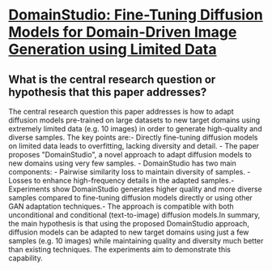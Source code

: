 # [DomainStudio: Fine-Tuning Diffusion Models for Domain-Driven Image   Generation using Limited Data](https://arxiv.org/abs/2306.14153)

## What is the central research question or hypothesis that this paper addresses?

The central research question this paper addresses is how to adapt diffusion models pre-trained on large datasets to new target domains using extremely limited data (e.g. 10 images) in order to generate high-quality and diverse samples. The key points are:- Directly fine-tuning diffusion models on limited data leads to overfitting, lacking diversity and detail. - The paper proposes "DomainStudio", a novel approach to adapt diffusion models to new domains using very few samples. - DomainStudio has two main components:  - Pairwise similarity loss to maintain diversity of samples.  - Losses to enhance high-frequency details in the adapted samples.- Experiments show DomainStudio generates higher quality and more diverse samples compared to fine-tuning diffusion models directly or using other GAN adaptation techniques.- The approach is compatible with both unconditional and conditional (text-to-image) diffusion models.In summary, the main hypothesis is that using the proposed DomainStudio approach, diffusion models can be adapted to new target domains using just a few samples (e.g. 10 images) while maintaining quality and diversity much better than existing techniques. The experiments aim to demonstrate this capability.
